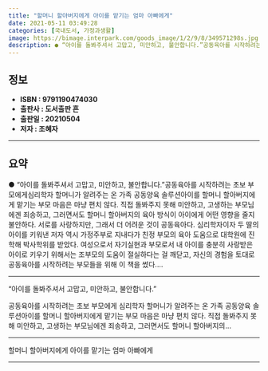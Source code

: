 ```yaml
---
title: "할머니 할아버지에게 아이를 맡기는 엄마 아빠에게"
date: 2021-05-11 03:49:28
categories: [국내도서, 가정과생활]
image: https://bimage.interpark.com/goods_image/1/2/9/8/349571298s.jpg
description: ● “아이를 돌봐주셔서 고맙고, 미안하고, 불안합니다.”공동육아를 시작하려는 초보 부모에게심리학자 할머니가 알려주는 온 가족 공동양육 솔루션아이를 할머니 할아버지에게 맡기는 부모 마음은 마냥 편치 않다. 직접 돌봐주지 못해 미안하고, 고생하는 부모님에겐 죄송하고, 그러면서도 할머니 할
---
```


## **정보**

- **ISBN : 9791190474030**
- **출판사 : 도서출판 흔**
- **출판일 : 20210504**
- **저자 : 조혜자**

------



## **요약**

●  “아이를 돌봐주셔서 고맙고, 미안하고, 불안합니다.”공동육아를 시작하려는 초보 부모에게심리학자 할머니가 알려주는 온 가족 공동양육 솔루션아이를 할머니 할아버지에게 맡기는 부모 마음은 마냥 편치 않다. 직접 돌봐주지 못해 미안하고, 고생하는 부모님에겐 죄송하고, 그러면서도 할머니 할아버지의 육아 방식이 아이에게 어떤 영향을 줄지 불안하다. 서로를 사랑하지만, 그래서 더 어려운 것이 공동육아다. 심리학자이자 두 딸의 아이를 키워낸 저자 역시 가정주부로 지내다가 친정 부모의 육아 도움으로 대학원에 진학해 박사학위를 받았다. 여성으로서 자기실현과 부모로서 내 아이를 충분히 사랑받은 아이로 키우기 위해서는 조부모의 도움이 절실하다는 걸 깨닫고, 자신의 경험을 토대로 공동육아를 시작하려는 부모들을 위해 이 책을 썼다....

------

“아이를 돌봐주셔서 고맙고, 미안하고, 불안합니다.”

공동육아를 시작하려는 초보 부모에게
심리학자 할머니가 알려주는 온 가족 공동양육 솔루션아이를 할머니 할아버지에게 맡기는 부모 마음은 마냥 편치 않다. 직접 돌봐주지 못해 미안하고, 고생하는 부모님에겐 죄송하고, 그러면서도 할머니 할아버지의... 

------


할머니 할아버지에게 아이를 맡기는 엄마 아빠에게 

------


